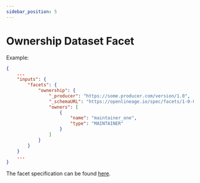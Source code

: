 ```yaml
---
sidebar_position: 5
---
```


# Ownership Dataset Facet

Example:

```json
{
    ...
    "inputs": {
        "facets": {
            "ownership": {
                "_producer": "https://some.producer.com/version/1.0",
                "_schemaURL": "https://openlineage.io/spec/facets/1-0-0/OwnershipDatasetFacet.json",
                "owners": [
                    {
                        "name": "maintainer_one",
                        "type": "MAINTAINER"
                    }
                ]
            }
        }
    }
    ...
}
```

The facet specification can be found [here](https://openlineage.io/spec/facets/1-0-0/OwnershipDatasetFacet.json).